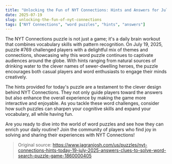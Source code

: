 ```yaml
---
title: "Unlocking the Fun of NYT Connections: Hints and Answers for July 19, 2025"
date: 2025-07-19
slug: unlocking-the-fun-of-nyt-connections
tags: ["NYT Connections", "word puzzles", "hints", "answers"]
---
```


The NYT Connections puzzle is not just a game; it's a daily brain workout that combines vocabulary skills with pattern recognition. On July 19, 2025, puzzle #769 challenged players with a delightful mix of themes and connections, showcasing why this word puzzle continues to captivate audiences around the globe. With hints ranging from natural sources of drinking water to the clever names of sewer-dwelling heroes, the puzzle encourages both casual players and word enthusiasts to engage their minds creatively.

The hints provided for today's puzzle are a testament to the clever design behind NYT Connections. They not only guide players toward the answers but also enhance the overall experience by making the game more interactive and enjoyable. As you tackle these word challenges, consider how such puzzles can sharpen your cognitive skills and expand your vocabulary, all while having fun.

Are you ready to dive into the world of word puzzles and see how they can enrich your daily routine? Join the community of players who find joy in solving and sharing their experiences with NYT Connections! 
> Original source: https://www.jagranjosh.com/us/puzzles/nyt-connections-hints-today-19-july-2025-answers-clues-to-solve-word-search-puzzle-game-1860000405